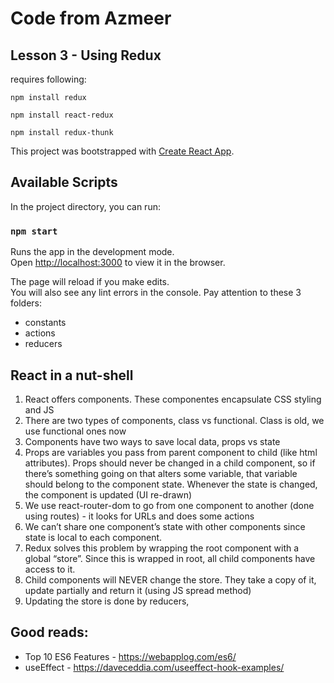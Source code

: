 # Code from Azmeer

## Lesson 3 - Using Redux
requires following:

`npm install redux`

`npm install react-redux`

`npm install redux-thunk`

This project was bootstrapped with [Create React App](https://github.com/facebook/create-react-app).

## Available Scripts

In the project directory, you can run:

### `npm start`

Runs the app in the development mode.<br />
Open [http://localhost:3000](http://localhost:3000) to view it in the browser.

The page will reload if you make edits.<br />
You will also see any lint errors in the console.
Pay attention to these 3 folders:
- constants
- actions
- reducers

## React in a nut-shell
1. React offers components. These componentes encapsulate CSS styling and JS
2. There are two types of components, class vs functional. Class is old, we use functional ones now
3. Components have two ways to save local data, props vs state
4. Props are variables you pass from parent component to child (like html attributes). Props should never be changed in a child component, so if there’s something going on that alters some variable, that variable should belong to the component state. Whenever the state is changed, the component is updated (UI re-drawn)
5. We use react-router-dom to go from one component to another (done using routes) - it looks for URLs and does some actions
6. We can’t share one component’s state with other components since state is local to each component.
7. Redux solves this problem by wrapping the root component with a global “store”. Since this is wrapped in root, all child components have access to it.
8. Child components will NEVER change the store. They take a copy of it, update partially and return it (using JS spread method)
9. Updating the store is done by reducers,

## Good reads:
- Top 10 ES6 Features - https://webapplog.com/es6/
- useEffect - https://daveceddia.com/useeffect-hook-examples/
